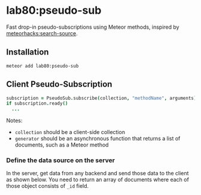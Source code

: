 lab80:pseudo-sub
=============

Fast drop-in pseudo-subscriptions using Meteor methods, inspired by [meteorhacks:search-source](https://meteorhacks.com/implementing-an-instant-search-solution-with-meteor.html).

## Installation

```
meteor add lab80:pseudo-sub
```

## Client Pseudo-Subscription

```coffee
subscription = PseudoSub.subscribe(collection, "methodName", arguments);
if subscription.ready()
  ...
```

Notes:
 - `collection` should be a client-side collection
 - `generator` should be an asynchronous function that returns a list of documents, such as a Meteor method


### Define the data source on the server

In the server, get data from any backend and send those data to the client as shown below. You need to return an array of documents where each of those object consists of `_id` field.
